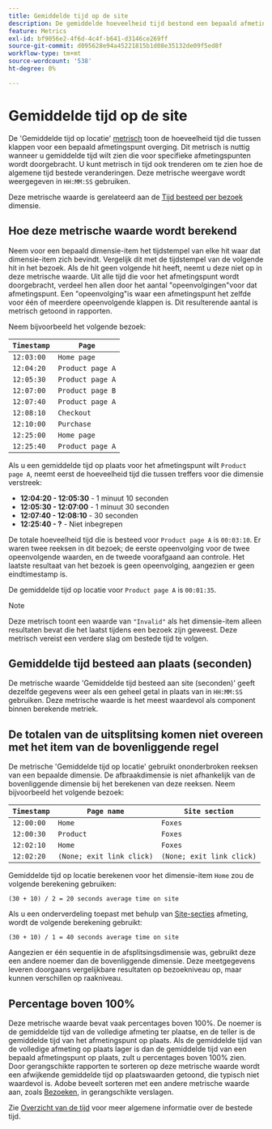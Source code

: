 ```yaml
---
title: Gemiddelde tijd op de site
description: De gemiddelde hoeveelheid tijd bestond een bepaald afmetingspunt tussen treffers.
feature: Metrics
exl-id: bf9056e2-4f6d-4c4f-b641-d3146ce269ff
source-git-commit: d095628e94a45221815b1d08e35132de09f5ed8f
workflow-type: tm+mt
source-wordcount: '538'
ht-degree: 0%

---
```


# Gemiddelde tijd op de site

De &#39;Gemiddelde tijd op locatie&#39; [metrisch](overview.md) toon de hoeveelheid tijd die tussen klappen voor een bepaald afmetingspunt overging. Dit metrisch is nuttig wanneer u gemiddelde tijd wilt zien die voor specifieke afmetingspunten wordt doorgebracht. U kunt metrisch in tijd ook trenderen om te zien hoe de algemene tijd bestede veranderingen. Deze metrische weergave wordt weergegeven in `HH:MM:SS` gebruiken.

Deze metrische waarde is gerelateerd aan de [Tijd besteed per bezoek](../dimensions/time-spent-per-visit.md) dimensie.

## Hoe deze metrische waarde wordt berekend

Neem voor een bepaald dimensie-item het tijdstempel van elke hit waar dat dimensie-item zich bevindt. Vergelijk dit met de tijdstempel van de volgende hit in het bezoek. Als de hit geen volgende hit heeft, neemt u deze niet op in deze metrische waarde. Uit alle tijd die voor het afmetingspunt wordt doorgebracht, verdeel hen allen door het aantal &quot;opeenvolgingen&quot;voor dat afmetingspunt. Een &quot;opeenvolging&quot;is waar een afmetingspunt het zelfde voor één of meerdere opeenvolgende klappen is. Dit resulterende aantal is metrisch getoond in rapporten.

Neem bijvoorbeeld het volgende bezoek:

| `Timestamp` | `Page` |
| --- | --- |
| `12:03:00` | `Home page` |
| `12:04:20` | `Product page A` |
| `12:05:30` | `Product page A` |
| `12:07:00` | `Product page B` |
| `12:07:40` | `Product page A` |
| `12:08:10` | `Checkout` |
| `12:10:00` | `Purchase` |
| `12:25:00` | `Home page` |
| `12:25:40` | `Product page A` |


Als u een gemiddelde tijd op plaats voor het afmetingspunt wilt `Product page A`, neemt eerst de hoeveelheid tijd die tussen treffers voor die dimensie verstreek:

* **12:04:20 - 12:05:30** - 1 minuut 10 seconden
* **12:05:30 - 12:07:00** - 1 minuut 30 seconden
* **12:07:40 - 12:08:10** - 30 seconden
* **12:25:40 - ?** - Niet inbegrepen

De totale hoeveelheid tijd die is besteed voor `Product page A` is `00:03:10`. Er waren twee reeksen in dit bezoek; de eerste opeenvolging voor de twee opeenvolgende waarden, en de tweede voorafgaand aan controle. Het laatste resultaat van het bezoek is geen opeenvolging, aangezien er geen eindtimestamp is.

De gemiddelde tijd op locatie voor `Product page A` is `00:01:35`.

>[!NOTE]
>
>Deze metrisch toont een waarde van `"Invalid"` als het dimensie-item alleen resultaten bevat die het laatst tijdens een bezoek zijn geweest. Deze metrisch vereist een verdere slag om bestede tijd te volgen.

## Gemiddelde tijd besteed aan plaats (seconden)

De metrische waarde &#39;Gemiddelde tijd besteed aan site (seconden)&#39; geeft dezelfde gegevens weer als een geheel getal in plaats van in `HH:MM:SS` gebruiken. Deze metrische waarde is het meest waardevol als component binnen berekende metriek.

## De totalen van de uitsplitsing komen niet overeen met het item van de bovenliggende regel

De metrische &#39;Gemiddelde tijd op locatie&#39; gebruikt ononderbroken reeksen van een bepaalde dimensie. De afbraakdimensie is niet afhankelijk van de bovenliggende dimensie bij het berekenen van deze reeksen. Neem bijvoorbeeld het volgende bezoek:

| `Timestamp` | `Page name` | `Site section` |
| --- | --- | --- |
| `12:00:00` | `Home` | `Foxes` |
| `12:00:30` | `Product` | `Foxes` |
| `12:02:10` | `Home` | `Foxes` |
| `12:02:20` | `(None; exit link click)` | `(None; exit link click)` |

Gemiddelde tijd op locatie berekenen voor het dimensie-item `Home` zou de volgende berekening gebruiken:

```text
(30 + 10) / 2 = 20 seconds average time on site
```

Als u een onderverdeling toepast met behulp van [Site-secties](../dimensions/site-section.md) afmeting, wordt de volgende berekening gebruikt:

```text
(30 + 10) / 1 = 40 seconds average time on site
```

Aangezien er één sequentie in de afsplitsingsdimensie was, gebruikt deze een andere noemer dan de bovenliggende dimensie. Deze meetgegevens leveren doorgaans vergelijkbare resultaten op bezoekniveau op, maar kunnen verschillen op raakniveau.

## Percentage boven 100%

Deze metrische waarde bevat vaak percentages boven 100%. De noemer is de gemiddelde tijd van de volledige afmeting ter plaatse, en de teller is de gemiddelde tijd van het afmetingspunt op plaats. Als de gemiddelde tijd van de volledige afmeting op plaats lager is dan de gemiddelde tijd van een bepaald afmetingspunt op plaats, zult u percentages boven 100% zien. Door gerangschikte rapporten te sorteren op deze metrische waarde wordt een afwijkende gemiddelde tijd op plaatswaarden getoond, die typisch niet waardevol is. Adobe beveelt sorteren met een andere metrische waarde aan, zoals [Bezoeken](visits.md), in gerangschikte verslagen.

Zie [Overzicht van de tijd](time-spent.md) voor meer algemene informatie over de bestede tijd.
